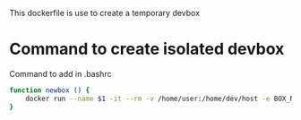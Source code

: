 This dockerfile is use to create a temporary devbox

# Command to create isolated devbox

Command to add in .bashrc

```bash
function newbox () {
    docker run --name $1 -it --rm -v /home/user:/home/dev/host -e BOX_NAME=$1 opencv_numba:latest
}
```

